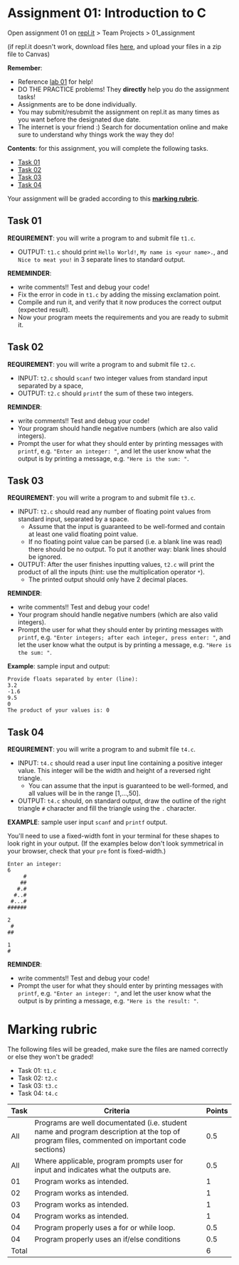 # Assignment 01: Introduction to C

Open assignment 01 on [repl.it](https://replit.com/team/202105cmpt127) > Team Projects > 01_assignment

(if repl.it doesn't work, download files [here](./files), and upload your files in a zip file to Canvas)

**Remember**:
- Reference [lab 01](../../labs/01) for help!
- DO THE PRACTICE problems! They **directly** help you do the assignment tasks!
- Assignments are to be done individually.
- You may submit/resubmit the assignment on repl.it as many times as you want before the designated due date.
- The internet is your friend :) Search for documentation online and make sure to understand why things work the way they do!

**Contents**: for this assignment, you will complete the following tasks.
- [Task 01](#task-01)
- [Task 02](#task-02)
- [Task 03](#task-03)
- [Task 04](#task-04)

Your assignment will be graded according to this [**marking rubric**](#marking-rubric).

## Task 01

**REQUIREMENT**: you will write a program to and submit file `t1.c`.
- OUTPUT: `t1.c` should print `Hello World!`, `My name is <your name>.`, and `Nice to meat you!` in 3 separate lines to standard output.

**REMEMINDER**: 
- write comments!! Test and debug your code!
- Fix the error in code in `t1.c` by adding the missing exclamation point.
- Compile and run it, and verify that it now produces the correct output (expected result).
- Now your program meets the requirements and you are ready to submit it.


## Task 02

**REQUIREMENT**: you will write a program to and submit file `t2.c`. 
- INPUT: `t2.c` should `scanf` two integer values from standard input separated by a space, 
- OUTPUT: `t2.c` should `printf` the sum of these two integers.

**REMINDER**:
- write comments!! Test and debug your code!
- Your program should handle negative numbers (which are also valid integers).
- Prompt the user for what they should enter by printing messages with `printf`, e.g. `"Enter an integer: "`, and let the user know what the output is by printing a message, e.g. `"Here is the sum: "`.


## Task 03

**REQUIREMENT**: you will write a program to and submit file `t3.c`. 
- INPUT: `t2.c` should read any number of floating point values from standard input, separated by a space. 
     - Assume that the input is guaranteed to be well-formed and contain at least one valid floating point value.
     - If no floating point value can be parsed (i.e. a blank line was read) there should be no output. To put it another way: blank lines should be ignored.
- OUTPUT: After the user finishes inputting values, `t2.c` will print the product of all the inputs (hint: use the multiplication operator `*`).
     - The printed output should only have 2 decimal places.


**REMINDER**:
- write comments!! Test and debug your code!
- Your program should handle negative numbers (which are also valid integers).
- Prompt the user for what they should enter by printing messages with `printf`, e.g. `"Enter integers; after each integer, press enter: "`, and let the user know what the output is by printing a message, e.g. `"Here is the sum: "`.

**Example**: sample input and output:
```
Provide floats separated by enter (line):
3.2
-1.6
9.5
0
The product of your values is: 0

```


## Task 04

**REQUIREMENT**: you will write a program to and submit file `t4.c`. 
- INPUT: `t4.c` should read a user input line containing a positive integer value. This integer will be the width and height of a reversed right triangle. 
    - You can assume that the input is guaranteed to be well-formed, and all values will be in the range \[1,...,50\].
- OUTPUT: `t4.c` should, on standard output, draw the outline of the right triangle `#` character and fill the triangle using the `.` character.


**EXAMPLE**: sample user input `scanf` and `printf` output.

You'll need to use a fixed-width font in your terminal for these shapes to look right in your output. (If the examples below don't look symmetrical in your browser, check that your `pre` font is fixed-width.)

```
Enter an integer:
6
     #
    ##
   #.#
  #..#
 #...#
######

2
 #
##

1
#
```

**REMINDER**:
- write comments!! Test and debug your code!
- Prompt the user for what they should enter by printing messages with `printf`, e.g. `"Enter an integer: "`, and let the user know what the output is by printing a message, e.g. `"Here is the result: "`.


# Marking rubric

The following files will be greaded, make sure the files are named correctly or else they won't be graded!
- Task 01: `t1.c`
- Task 02: `t2.c`
- Task 03: `t3.c`
- Task 04: `t4.c`

| Task | Criteria                                      | Points |
|------|-----------------------------------------------|--------|
| All  | Programs are well documentated  (i.e. student name and program description at the top of program files, commented on important code sections) | 0.5    |
| All  | Where applicable, program prompts user for input and indicates what the outputs are. | 0.5    |
| 01   | Program works as intended.                    | 1      |
| 02   | Program works as intended.                    | 1      |
| 03   | Program works as intended.                    | 1      |
| 04   | Program works as intended.                    | 1      |
| 04   | Program properly uses a for or while loop.    | 0.5    |
| 04   | Program properly uses an if/else conditions   | 0.5    |
| Total|                                               | 6      |